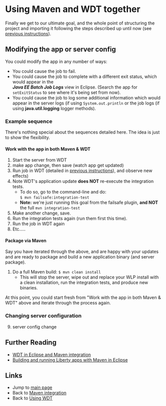 # Using Maven and WDT together

Finally we get to our ultimate goal, and the whole point of structuring the project and importing it following the steps described up until now (see [previous instructions][wdt]).

## Modifying the app or server config

You could modify the app in any number of ways:
* You could cause the job to fail.   
* You could cause the job to complete with a different exit status, which would appear in the  
***Java EE Batch Job Logs*** view in Eclipse.   (Search the app for `setExitStatus` to see where it's being set from now).
* You could cause the job to log some additional information which would appear in the server logs (if using `System.out.println` or the job logs (if using **java.util.logging** logger methods). 

### Example sequence  
There's nothing special about the sequences detailed here.  The idea is just to show the flexibility.

#### Work with the app in both Maven & WDT
1. Start the server from WDT 
1. make app change, then save (watch app get updated)
1. Run job in WDT (detailed in [previous instructions][wdt]), and observe new effects)
1. Note WDT's application update **does NOT** re-execute the integration tests.
	* To do so, go to the command-line and do:  
	`$ mvn failsafe:integration-test`
	* **Note:** we're just running this goal from the failsafe plugin, **and NOT** the full `mvn integration-test`
1. Make another change, save.
1. Run the integration tests again (run them first this time). 
1. Run the job in WDT again
1. Etc.....  
  
#### Package via Maven

Say you have iterated through the above, and are happy with your updates and are ready to package and build a new application binary (and server package). 
 
1. Do a full Maven build:
`$ mvn clean install`
	* This will stop the server, wipe out and replace your WLP install with a clean installation, run the integration tests, and produce new binaries.
	
At this point, you could start fresh from "Work with the app in both Maven & WDT" above and iterate through the process again. 

### Changing server configuration

9. server config change

## Further Reading
* [WDT in Eclipse and Maven integration](https://developer.ibm.com/wasdev/blog/2017/06/28/wdt-in-eclipse-and-maven-integration)
* [Building and running Liberty apps with Maven in Eclipse](https://developer.ibm.com/wasdev/docs/building-liberty-apps-maven-in-eclipse/) 

## Links
* Jump to [main page](/README.md)
* Back to [Maven integration](/docs/Maven-integration.md)
* Back to [Using WDT]()


[wdt]: /docs/Using-WDT.md  "Using WDT"